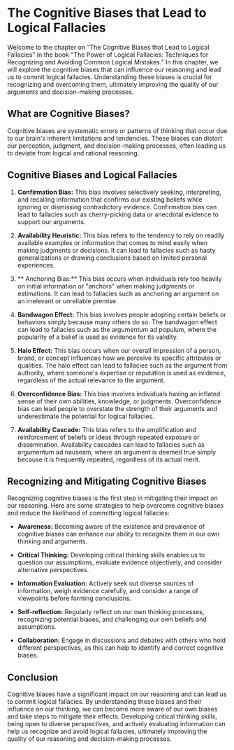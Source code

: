 The Cognitive Biases that Lead to Logical Fallacies
============================================================

Welcome to the chapter on "The Cognitive Biases that Lead to Logical Fallacies" in the book "The Power of Logical Fallacies: Techniques for Recognizing and Avoiding Common Logical Mistakes." In this chapter, we will explore the cognitive biases that can influence our reasoning and lead us to commit logical fallacies. Understanding these biases is crucial for recognizing and overcoming them, ultimately improving the quality of our arguments and decision-making processes.

What are Cognitive Biases?
--------------------------

Cognitive biases are systematic errors or patterns of thinking that occur due to our brain's inherent limitations and tendencies. These biases can distort our perception, judgment, and decision-making processes, often leading us to deviate from logical and rational reasoning.

Cognitive Biases and Logical Fallacies
--------------------------------------

1. **Confirmation Bias:** This bias involves selectively seeking, interpreting, and recalling information that confirms our existing beliefs while ignoring or dismissing contradictory evidence. Confirmation bias can lead to fallacies such as cherry-picking data or anecdotal evidence to support our arguments.

2. **Availability Heuristic:** This bias refers to the tendency to rely on readily available examples or information that comes to mind easily when making judgments or decisions. It can lead to fallacies such as hasty generalizations or drawing conclusions based on limited personal experiences.

3. \*\* Anchoring Bias:\*\* This bias occurs when individuals rely too heavily on initial information or "anchors" when making judgments or estimations. It can lead to fallacies such as anchoring an argument on an irrelevant or unreliable premise.

4. **Bandwagon Effect:** This bias involves people adopting certain beliefs or behaviors simply because many others do so. The bandwagon effect can lead to fallacies such as the argumentum ad populum, where the popularity of a belief is used as evidence for its validity.

5. **Halo Effect:** This bias occurs when our overall impression of a person, brand, or concept influences how we perceive its specific attributes or qualities. The halo effect can lead to fallacies such as the argument from authority, where someone's expertise or reputation is used as evidence, regardless of the actual relevance to the argument.

6. **Overconfidence Bias:** This bias involves individuals having an inflated sense of their own abilities, knowledge, or judgments. Overconfidence bias can lead people to overstate the strength of their arguments and underestimate the potential for logical fallacies.

7. **Availability Cascade:** This bias refers to the amplification and reinforcement of beliefs or ideas through repeated exposure or dissemination. Availability cascades can lead to fallacies such as argumentum ad nauseam, where an argument is deemed true simply because it is frequently repeated, regardless of its actual merit.

Recognizing and Mitigating Cognitive Biases
-------------------------------------------

Recognizing cognitive biases is the first step in mitigating their impact on our reasoning. Here are some strategies to help overcome cognitive biases and reduce the likelihood of committing logical fallacies:

* **Awareness:** Becoming aware of the existence and prevalence of cognitive biases can enhance our ability to recognize them in our own thinking and arguments.

* **Critical Thinking:** Developing critical thinking skills enables us to question our assumptions, evaluate evidence objectively, and consider alternative perspectives.

* **Information Evaluation:** Actively seek out diverse sources of information, weigh evidence carefully, and consider a range of viewpoints before forming conclusions.

* **Self-reflection:** Regularly reflect on our own thinking processes, recognizing potential biases, and challenging our own beliefs and assumptions.

* **Collaboration:** Engage in discussions and debates with others who hold different perspectives, as this can help to identify and correct cognitive biases.

Conclusion
----------

Cognitive biases have a significant impact on our reasoning and can lead us to commit logical fallacies. By understanding these biases and their influence on our thinking, we can become more aware of our own biases and take steps to mitigate their effects. Developing critical thinking skills, being open to diverse perspectives, and actively evaluating information can help us recognize and avoid logical fallacies, ultimately improving the quality of our reasoning and decision-making processes.
